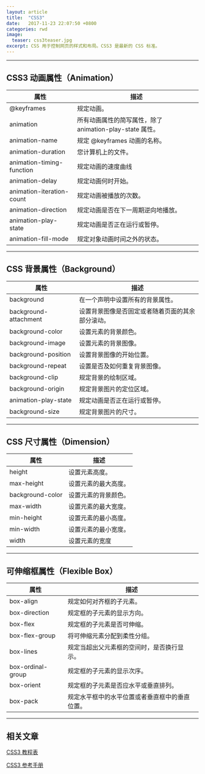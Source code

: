 ```yaml
---
layout: article
title:  "CSS3"
date:   2017-11-23 22:07:50 +0800
categories: rwd 
image:
  teaser: css3teaser.jpg
excerpt: CSS 用于控制网页的样式和布局。CSS3 是最新的 CSS 标准。
---
```



--------

## CSS3 动画属性（Animation）

| 属性 | 描述 |
| ---- | ---- |
| @keyframes | 规定动画。 | 
| animation | 所有动画属性的简写属性，除了 animation-play-state 属性。 |
| animation-name| 规定 @keyframes 动画的名称。 |
| animation-duration | 您计算机上的文件。 |
| animation-timing-function	 | 规定动画的速度曲线 | 
| animation-delay | 规定动画何时开始。 |
| animation-iteration-count | 规定动画被播放的次数。 |
| animation-direction | 规定动画是否在下一周期逆向地播放。 |
| animation-play-state | 规定动画是否正在运行或暂停。 |
| animation-fill-mode | 规定对象动画时间之外的状态。 |


--------

## CSS 背景属性（Background）

| 属性 | 描述 |
| ---- | ---- |
| background | 在一个声明中设置所有的背景属性。 | 
| background-attachment | 设置背景图像是否固定或者随着页面的其余部分滚动。 |
| background-color| 设置元素的背景颜色。 |
| background-image | 设置元素的背景图像。 |
| background-position	 | 设置背景图像的开始位置。 | 
| background-repeat | 设置是否及如何重复背景图像。 |
| background-clip | 规定背景的绘制区域。 |
| background-origin| 规定背景图片的定位区域。 |
| animation-play-state | 规定动画是否正在运行或暂停。 |
| background-size | 规定背景图片的尺寸。 |

--------


## CSS 尺寸属性（Dimension）

| 属性 | 描述 |
| ---- | ---- | 
| height | 设置元素高度。 | 
| max-height | 设置元素的最大高度。 |
| background-color | 设置元素的背景颜色。 |
| max-width | 设置元素的最大宽度。 |
| min-height | 设置元素的最小高度。 | 
| min-width | 设置元素的最小宽度。 |
| width | 设置元素的宽度 |


--------


## 可伸缩框属性（Flexible Box）

| 属性 | 描述 |
| ---- | ---- | 
| box-align | 规定如何对齐框的子元素。 | 
| box-direction | 规定框的子元素的显示方向。 |
| box-flex| 规定框的子元素是否可伸缩。 |
| box-flex-group	 | 将可伸缩元素分配到柔性分组。|
| box-lines	 | 规定当超出父元素框的空间时，是否换行显示。 | 
| box-ordinal-group | 规定框的子元素的显示次序。 |
| box-orient | 规定框的子元素是否应水平或垂直排列。 |
| box-pack | 规定水平框中的水平位置或者垂直框中的垂直位置。 |

--------


## 相关文章
[CSS3 教程表](http://www.runoob.com/css3/css3-animations.html)

[CSS3 参考手册](http://www.w3school.com.cn/cssref/index.asp)